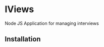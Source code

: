 IViews
================================================

Node JS Application for managing interviews

## Installation
